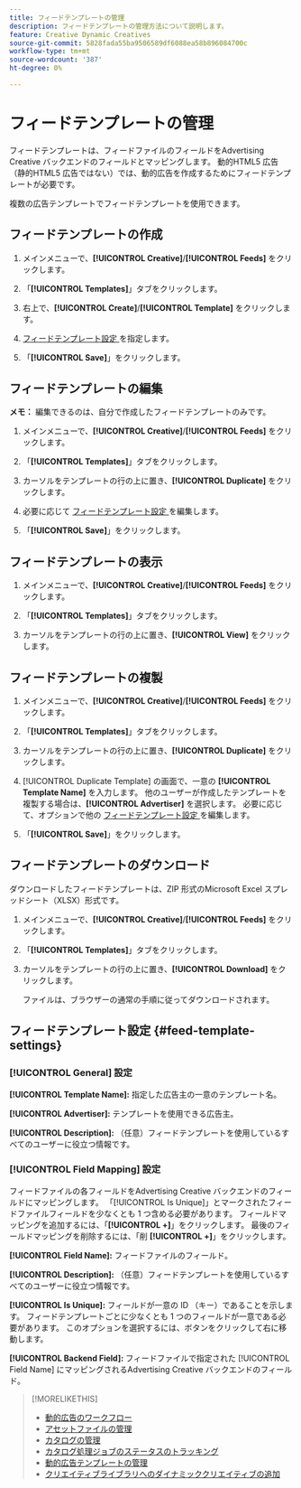```yaml
---
title: フィードテンプレートの管理
description: フィードテンプレートの管理方法について説明します。
feature: Creative Dynamic Creatives
source-git-commit: 5828fada55ba9506589df6088ea58b896084700c
workflow-type: tm+mt
source-wordcount: '387'
ht-degree: 0%

---
```


# フィードテンプレートの管理

<!-- I have a "Retail" feed template that was created by rkarthik@adobe. Ask product if this is available to all clients or just internal.  -->

<!-- We have a finite set of supported fields on the backend. I need to include that info in an appendix. -->

フィードテンプレートは、フィードファイルのフィールドをAdvertising Creative バックエンドのフィールドとマッピングします。 動的HTML5 広告（静的HTML5 広告ではない）では、動的広告を作成するためにフィードテンプレートが必要です。

複数の広告テンプレートでフィードテンプレートを使用できます。

## フィードテンプレートの作成

1. メインメニューで、**[!UICONTROL Creative]**/**[!UICONTROL Feeds]** をクリックします。

1. 「**[!UICONTROL Templates]**」タブをクリックします。

1. 右上で、**[!UICONTROL Create]**/**[!UICONTROL Template]** をクリックします。

1. [ フィードテンプレート設定 ](#feed-template-settings) を指定します。

1. 「**[!UICONTROL Save]**」をクリックします。

## フィードテンプレートの編集

**メモ：** 編集できるのは、自分で作成したフィードテンプレートのみです。

1. メインメニューで、**[!UICONTROL Creative]**/**[!UICONTROL Feeds]** をクリックします。

1. 「**[!UICONTROL Templates]**」タブをクリックします。

1. カーソルをテンプレートの行の上に置き、**[!UICONTROL Duplicate]** をクリックします。

1. 必要に応じて [ フィードテンプレート設定 ](#feed-template-settings) を編集します。

1. 「**[!UICONTROL Save]**」をクリックします。

## フィードテンプレートの表示

1. メインメニューで、**[!UICONTROL Creative]**/**[!UICONTROL Feeds]** をクリックします。

1. 「**[!UICONTROL Templates]**」タブをクリックします。

1. カーソルをテンプレートの行の上に置き、**[!UICONTROL View]** をクリックします。

## フィードテンプレートの複製

1. メインメニューで、**[!UICONTROL Creative]**/**[!UICONTROL Feeds]** をクリックします。

1. 「**[!UICONTROL Templates]**」タブをクリックします。

1. カーソルをテンプレートの行の上に置き、**[!UICONTROL Duplicate]** をクリックします。

1. [!UICONTROL Duplicate Template] の画面で、一意の **[!UICONTROL Template Name]** を入力します。 他のユーザーが作成したテンプレートを複製する場合は、**[!UICONTROL Advertiser]** を選択します。 必要に応じて、オプションで他の [ フィードテンプレート設定 ](#feed-template-settings) を編集します。

1. 「**[!UICONTROL Save]**」をクリックします。

## フィードテンプレートのダウンロード

ダウンロードしたフィードテンプレートは、ZIP 形式のMicrosoft Excel スプレッドシート（XLSX）形式です。

1. メインメニューで、**[!UICONTROL Creative]**/**[!UICONTROL Feeds]** をクリックします。

1. 「**[!UICONTROL Templates]**」タブをクリックします。

1. カーソルをテンプレートの行の上に置き、**[!UICONTROL Download]** をクリックします。

   ファイルは、ブラウザーの通常の手順に従ってダウンロードされます。

## フィードテンプレート設定 {#feed-template-settings}

### [!UICONTROL General] 設定

**[!UICONTROL Template Name]:** 指定した広告主の一意のテンプレート名。

**[!UICONTROL Advertiser]:** テンプレートを使用できる広告主。

**[!UICONTROL Description]:** （任意）フィードテンプレートを使用しているすべてのユーザーに役立つ情報です。

### [!UICONTROL Field Mapping] 設定

フィードファイルの各フィールドをAdvertising Creative バックエンドのフィールドにマッピングします。<!-- Check w/product: What is displayed where in the UI/reports and published ads? --> 「[!UICONTROL Is Unique]」とマークされたフィードファイルフィールドを少なくとも 1 つ含める必要があります。 フィールドマッピングを追加するには、「**[!UICONTROL +]**」をクリックします。 最後のフィールドマッピングを削除するには、「削 **[!UICONTROL +]**」をクリックします。

**[!UICONTROL Field Name]:** フィードファイルのフィールド。

**[!UICONTROL Description]:** （任意）フィードテンプレートを使用しているすべてのユーザーに役立つ情報です。

**[!UICONTROL Is Unique]:** フィールドが一意の ID （キー）であることを示します。 フィードテンプレートごとに少なくとも 1 つのフィールドが一意である必要があります。 このオプションを選択するには、ボタンをクリックして右に移動します。<!-- **Note: The unique identifier is different from the feed "trigger" in experience settings. -->

**[!UICONTROL Backend Field]:** フィードファイルで指定された [!UICONTROL Field Name] にマッピングされるAdvertising Creative バックエンドのフィールド。

>[!MORELIKETHIS]
>
>* [ 動的広告のワークフロー ](/help/creative/introduction/workflow-dynamic-ads.md)
>* [ アセットファイルの管理 ](/help/creative/feeds/asset-manage.md)
>* [ カタログの管理 ](/help/creative/feeds/catalog-manage.md)
>* [ カタログ処理ジョブのステータスのトラッキング ](/help/creative/feeds/job-status-track.md)
>* [ 動的広告テンプレートの管理 ](/help/creative/ad-templates/ad-template-manage.md)
>* [ クリエイティブライブラリへのダイナミッククリエイティブの追加 ](/help/creative/creative-libraries/creative-add-dynamic.md)
